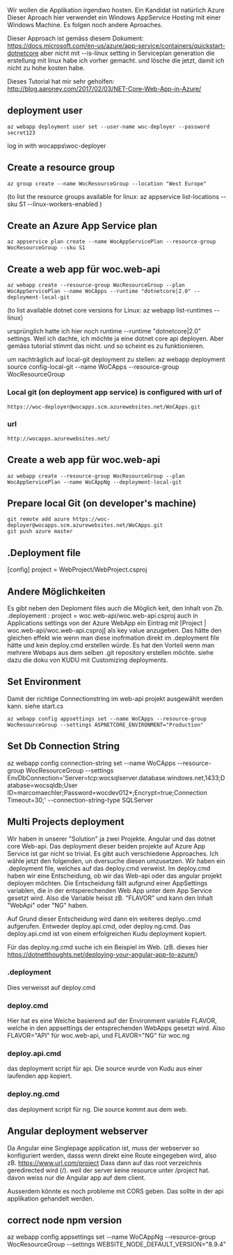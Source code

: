 Wir wollen die Applikation irgendwo hosten.
Ein Kandidat ist natürlich Azure
Dieser Aproach hier verwendet ein Windows AppService Hosting mit einer Windows Machine.
Es folgen noch andere Aproaches.

Dieser Approach ist gemäss diesem Dokument: https://docs.microsoft.com/en-us/azure/app-service/containers/quickstart-dotnetcore
aber nicht mit --is-linux setting in Serviceplan generation
die erstellung mit linux habe ich vorher gemacht. und lösche die jetzt, damit ich nicht zu hohe kosten habe.

Dieses Tutorial hat mir sehr geholfen:
http://blog.aaroney.com/2017/02/03/NET-Core-Web-App-in-Azure/



## deployment user
```
az webapp deployment user set --user-name woc-deployer --password secret123
```
log in with wocapps\woc-deployer

## Create a resource group
```
az group create --name WocResourceGroup --location "West Europe"
```
(to list the resource groups available for linux: az appservice list-locations --sku S1 --linux-workers-enabled )

## Create an Azure App Service plan
```
az appservice plan create --name WocAppServicePlan --resource-group WocResourceGroup --sku S1
```


## Create a web app für woc.web-api
```
az webapp create --resource-group WocResourceGroup --plan WocAppServicePlan --name WoCApps --runtime "dotnetcore|2.0" --deployment-local-git
```
(to list available dotnet core versions for Linux:  az webapp list-runtimes --linux)

ursprünglich hatte ich hier noch runtime --runtime "dotnetcore|2.0" settings.
Weil ich dachte, ich möchte ja eine dotnet core api deployen.
Aber gemäss tutorial stimmt das nicht. und so scheint es zu funktionieren.

um nachträglich auf local-git deployment zu stellen:
az webapp deployment source config-local-git --name WoCApps --resource-group WocResourceGroup

### Local git (on deployment app service) is configured with url of
    https://woc-deployer@wocapps.scm.azurewebsites.net/WoCApps.git

### url
    http://wocapps.azurewebsites.net/


## Create a web app für woc.web-api
```
az webapp create --resource-group WocResourceGroup --plan WocAppServicePlan --name WoCAppNg --deployment-local-git
```



## Prepare local Git (on developer's machine)
```Shell Session
git remote add azure https://woc-deployer@wocapps.scm.azurewebsites.net/WoCApps.git
git push azure master
```

## .Deployment file
[config]
project = WebProject/WebProject.csproj

## Andere Möglichkeiten
Es gibt neben den Deploment files auch die Möglich keit, den Inhalt von Zb. .deployement : project = woc.web-api/woc.web-api.csproj
auch in Applications settings von der Azure WebApp ein Eintrag mit [Project | woc.web-api/woc.web-api.csproj] als key value anzugeben.
Das hätte den gleichen effekt wie wenn man diese inofrmation direkt im .deployment file hätte und kein deploy.cmd erstellen würde.
Es hat den Vorteil wenn man mehrere Webaps aus dem selben .git repository erstellen möchte. siehe dazu die doku von KUDU mit Customizing deployments.


## Set Environment
Damit der richtige Connectionstring im web-api projekt ausgewählt werden kann. siehe start.cs
```
az webapp config appsettings set --name WoCApps --resource-group WocResourceGroup --settings ASPNETCORE_ENVIRONMENT="Production"
```

## Set Db Connection String
az webapp config connection-string set --name WoCApps --resource-group WocResourceGroup --settings EnvDbConnection='Server=tcp:wocsqlserver.database.windows.net,1433;Database=wocsqldb;User ID=marcomaechler;Password=wocdev012*;Encrypt=true;Connection Timeout=30;' --connection-string-type SQLServer


## Multi Projects deployment
Wir haben in unserer "Solution" ja zwei Projekte. Angular und das dotnet core Web-api.
Das deployment dieser beiden projekte auf Azure App Service ist gar nicht so trivial. Es gibt auch verschiedene Approaches.
Ich wähle jetzt den folgenden, un dversuche diesen umzusetzen.
Wir haben ein .deployment file, welches auf das deploy.cmd verweist.
Im deploy.cmd haben wir eine Entscheidung, ob wir das Web-api oder das angular projekt deployen möchten.
Die Entscheidung fällt aufgrund einer AppSettings variablen, die in der entsperechenden Web App unter dem App Service gesetzt wird.
Also die Variable heisst zB. "FLAVOR" und kann den Inhalt "WebApi" oder "NG" haben.

Auf Grund dieser Entscheidung wird dann ein weiteres deplyo..cmd aufgerufen. Entweder deploy.api.cmd, oder deploy.ng.cmd.
Das deploy.api.cmd ist von einem erfolgreichen Kudu deployment kopiert.

Für das deploy.ng.cmd suche ich ein Beispiel im Web.
(zB. dieses hier https://dotnetthoughts.net/deploying-your-angular-app-to-azure/)

### .deployment
Dies verweisst  auf deploy.cmd
### deploy.cmd
Hier hat es eine Weiche basierend auf der Environment variable FLAVOR, welche in den appsettings der entsprechenden WebApps gesetzt wird.
Also FLAVOR="API" für woc.web-api, und FLAVOR="NG" für woc.ng
### deploy.api.cmd
das deployment script für api. Die source wurde von Kudu aus einer laufenden app kopiert.
### deploy.ng.cmd
das deployment script für ng. Die source kommt aus dem web.

## Angular deployment webserver
Da Angular eine Singlepage application ist, muss der webserver so konfiguriert werden, dasss wenn direkt eine Route eingegeben wird, 
also zB. https://www.url.com/project Dass dann auf das root verzeichnis geredirected wird (/). weil der server keine resource unter /project hat. davon weiss nur die Angular app auf dem client.

Ausserdem könnte es noch probleme mit CORS geben. Das sollte in der api applikation gehandelt werden.

## correct node npm version
az webapp config appsettings set --name WoCAppNg --resource-group WocResourceGroup --settings WEBSITE_NODE_DEFAULT_VERSION="8.9.4"